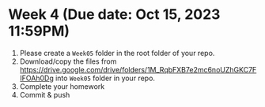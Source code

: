 # Week 4 (Due date: Oct 15, 2023 11:59PM)

1. Please create a `Week05` folder in the root folder of your repo.
2. Download/copy the files from https://drive.google.com/drive/folders/1M_RqbFXB7e2mc6noUZhGKC7FIFOAh0Dg into `Week05` folder in your repo. 
3. Complete your homework 
4. Commit & push